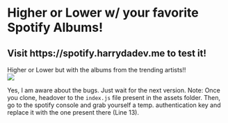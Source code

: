 # Higher or Lower w/ your favorite Spotify Albums!
<h2>Visit https://spotify.harrydadev.me to test it!</h2>
Higher or Lower but with the albums from the trending artists!!
<br>


<img src="https://cdn.discordapp.com/attachments/897666935708352587/1045338334643372042/image.png">

Yes, I am aware about the bugs. Just wait for the next version.
Note: Once you clone, headover to the `index.js` file present in the assets folder. Then, go to the spotify console and grab yourself a temp. authentication key and replace it with the one present there (Line 13).
